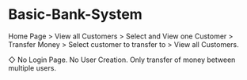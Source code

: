 # Basic-Bank-System
Home Page > View all Customers > Select and View one Customer > Transfer Money > Select customer to transfer to > View all Customers.

◇ No Login Page. No User Creation. Only transfer of money between multiple users.
